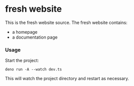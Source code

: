 # fresh website

This is the fresh website source. The fresh website contains:

- a homepage
- a documentation page

### Usage

Start the project:

```
deno run -A --watch dev.ts
```

This will watch the project directory and restart as necessary.

